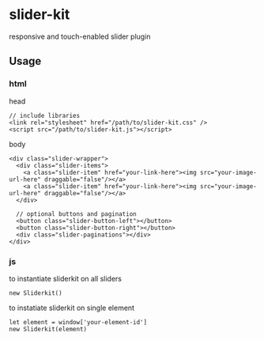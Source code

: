 # slider-kit
responsive and touch-enabled slider plugin

## Usage

### html

head
```
// include libraries
<link rel="stylesheet" href="/path/to/slider-kit.css" />
<script src="/path/to/slider-kit.js"></script>
```

body
```
<div class="slider-wrapper">
  <div class="slider-items">
    <a class="slider-item" href="your-link-here"><img src="your-image-url-here" draggable="false"/></a>
    <a class="slider-item" href="your-link-here"><img src="your-image-url-here" draggable="false"/></a>
  </div>

  // optional buttons and pagination
  <button class="slider-button-left"></button>
  <button class="slider-button-right"></button>
  <div class="slider-paginations"></div>
</div>
```

### js
to instantiate sliderkit on all sliders

```
new Sliderkit()
```

to instatiate sliderkit on single element

```
let element = window['your-element-id']
new Sliderkit(element)
```
